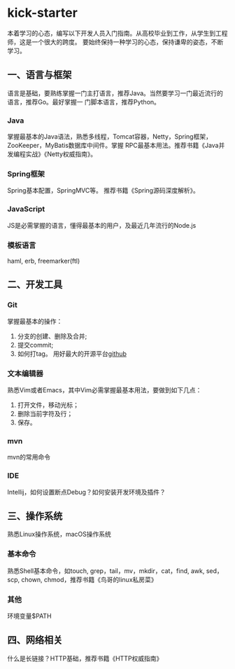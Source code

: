 # kick-starter
本着学习的心态，编写以下开发人员入门指南。从高校毕业到工作，从学生到工程师，这是一个很大的跨度。
要始终保持一种学习的心态，保持谦卑的姿态，不断学习。

## 一、语言与框架
语言是基础，要熟练掌握一门主打语言，推荐Java。当然要学习一门最近流行的语言，推荐Go。最好掌握一
门脚本语言，推荐Python。

### Java
掌握最基本的Java语法，熟悉多线程，Tomcat容器，Netty，Spring框架，ZooKeeper，MyBatis数据库中间件。掌握
RPC最基本用法。推荐书籍《Java并发编程实战》《Netty权威指南》。

### Spring框架
Spring基本配置，SpringMVC等。 推荐书籍《Spring源码深度解析》。

### JavaScript
JS是必需掌握的语言，懂得最基本的用户，及最近几年流行的Node.js

### 模板语言
haml, erb, freemarker(ftl)

## 二、开发工具

### Git
掌握最基本的操作：
1. 分支的创建、删除及合并;
2. 提交commit;
3. 如何打tag。
用好最大的开源平台[github](https://github.com)

### 文本编辑器
熟悉Vim或者Emacs，其中Vim必需掌握最基本用法，要做到如下几点：
1. 打开文件，移动光标；
2. 删除当前字符及行；
3. 保存。

### mvn
mvn的常用命令

### IDE
Intellij，如何设置断点Debug？如何安装开发环境及插件？

## 三、操作系统
熟悉Linux操作系统，macOS操作系统

### 基本命令
熟悉Shell基本命令，如touch, grep，tail，mv，mkdir，cat，find, awk, sed， scp, chown,
chmod，推荐书籍《鸟哥的linux私房菜》

### 其他
环境变量$PATH

## 四、网络相关

什么是长链接？HTTP基础，推荐书籍《HTTP权威指南》
